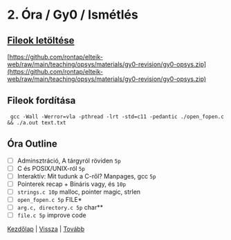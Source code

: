 # 2. Óra / Gy0 / Ismétlés

## [Fileok letöltése](https://github.com/rontap/elteik-web/raw/main/teaching/opsys/materials/gy0-revision/gy0-opsys.zip)

[https://github.com/rontap/elteik-web/raw/main/teaching/opsys/materials/gy0-revision/gy0-opsys.zip](https://github.com/rontap/elteik-web/raw/main/teaching/opsys/materials/gy0-revision/gy0-opsys.zip)

## Fileok fordítása

```shell
 gcc -Wall -Werror=vla -pthread -lrt -std=c11 -pedantic ./open_fopen.c && ./a.out text.txt
```

## Óra Outline

- [ ] Adminsztráció, A tárgyról röviden `5p`
- [ ] C és POSIX/UNIX-ról `5p`
- [ ] Interaktív: Mit tudunk a C-ről? Manpages, gcc `5p`
- [ ] Pointerek recap + Bináris vagy, és `10p`
- [ ] `strings.c 10p` malloc, pointer magic, strlen
- [ ] `open_fopen.c 5p` FILE*
- [ ] `arg.c, directory.c 5p` char**
- [ ] `file.c 5p` improve code

[Kezdőlap](index.md)
|
[Vissza](prep.md)
|
[Tovább](gy0.md)
